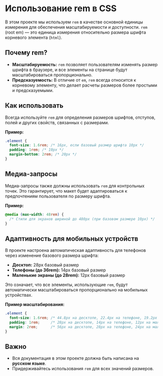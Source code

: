 # Использование rem в CSS

В этом проекте мы используем `rem` в качестве основной единицы измерения для обеспечения масштабируемости и доступности. `rem` (root em) — это единица измерения относительно размера шрифта корневого элемента (`html`).

## Почему rem?

- **Масштабируемость:** `rem` позволяет пользователям изменять размер шрифта в браузере, и все элементы на странице будут масштабироваться пропорционально.
- **Предсказуемость:** В отличие от `em`, `rem` всегда относится к корневому элементу, что делает расчеты размеров более простыми и предсказуемыми.

## Как использовать

Всегда используйте `rem` для определения размеров шрифтов, отступов, полей и других свойств, связанных с размерами.

**Пример:**

```css
.element {
  font-size: 1.6rem; /* 16px, если базовый размер шрифта 10px */
  padding: 1rem; /* 10px */
  margin-bottom: 2rem; /* 20px */
}
```

## Медиа-запросы

Медиа-запросы также должны использовать `rem` для контрольных точек. Это гарантирует, что макет будет адаптироваться к предпочтениям пользователя по размеру шрифта.

**Пример:**

```css
@media (max-width: 48rem) {
  /* Стили для экранов шириной до 480px (при базовом размере 10px) */
}
```

## Адаптивность для мобильных устройств

В проекте настроена автоматическая адаптивность для телефонов через изменение базового размера шрифта:

- **Десктоп:** 28px базовый размер
- **Телефоны (до 36rem):** 14px базовый размер  
- **Маленькие экраны (до 28rem):** 12px базовый размер

Это означает, что все элементы, использующие `rem`, будут автоматически масштабироваться пропорционально на мобильных устройствах.

**Пример масштабирования:**
```css
.element {
  font-size: 1.6rem; /* 44.8px на десктопе, 22.4px на телефоне, 19.2px на маленьких экранах */
  padding: 1rem;     /* 28px на десктопе, 14px на телефоне, 12px на маленьких экранах */
  margin: 2rem;      /* 56px на десктопе, 28px на телефоне, 24px на маленьких экранах */
}
```

## Важно

- Вся документация в этом проекте должна быть написана на **русском языке**.
- Придерживайтесь использования `rem` для всех значений размеров.
